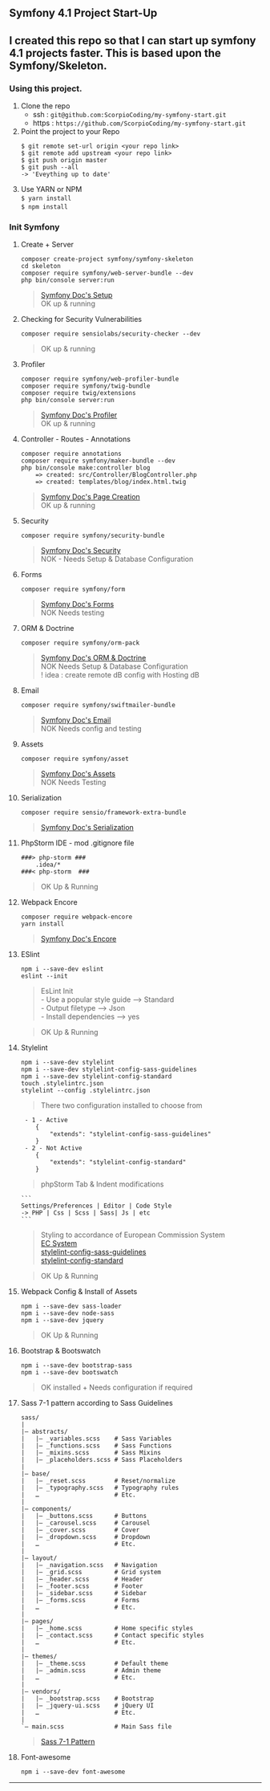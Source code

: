 ## Symfony 4.1 Project Start-Up 

I created this repo so that I can start up symfony 4.1 projects faster.
This is based upon the Symfony/Skeleton.
---

### Using this project.
1. Clone the repo
    - ssh : ```git@github.com:ScorpioCoding/my-symfony-start.git```
     - https : ```https://github.com/ScorpioCoding/my-symfony-start.git```
2. Point the project to your Repo
    ```
    $ git remote set-url origin <your repo link>
    $ git remote add upstream <your repo link>
    $ git push origin master
    $ git push --all
    -> 'Eveything up to date'
    ```
3. Use YARN or NPM  
    ```` $ yarn install ````  
    ```` $ npm install ````
 

### Init Symfony
1. Create + Server
    ``` 
    composer create-project symfony/symfony-skeleton
    cd skeleton
    composer require symfony/web-server-bundle --dev
    php bin/console server:run
    ```
    > [Symfony Doc's Setup](https://symfony.com/doc/current/setup.html)  
    OK up & running
    

2. Checking for Security Vulnerabilities  
    ```
    composer require sensiolabs/security-checker --dev
    ```
    > OK up & running
    
3. Profiler
    ```
    composer require symfony/web-profiler-bundle
    composer require symfony/twig-bundle
    composer require twig/extensions
    php bin/console server:run
    ```
    > [Symfony Doc's Profiler](https://symfony.com/doc/current/profiler.html)  
    OK up & running
    
4. Controller - Routes - Annotations
    ```
    composer require annotations
    composer require symfony/maker-bundle --dev
    php bin/console make:controller blog
    	=> created: src/Controller/BlogController.php
    	=> created: templates/blog/index.html.twig
    ```
    > [Symfony Doc's Page Creation](https://symfony.com/doc/current/page_creation.html)  
    OK up & running
    
5. Security
    ```
    composer require symfony/security-bundle
    ```
    > [Symfony Doc's Security](https://symfony.com/doc/current/security.html)   
    NOK - Needs Setup & Database Configuration

6. Forms
    ```
    composer require symfony/form
    ```
    > [Symfony Doc's Forms](https://symfony.com/doc/current/forms.html)  
    NOK Needs testing

7. ORM & Doctrine
    ```
    composer require symfony/orm-pack
    ```
    > [Symfony Doc's ORM & Doctrine](https://symfony.com/doc/master/doctrine.html)  
     NOK Needs Setup & Database Configuration  
     ! idea : create remote dB config with Hosting dB

8. Email
    ```
    composer require symfony/swiftmailer-bundle
    ```
    > [Symfony Doc's Email](https://symfony.com/doc/master/email.html)  
    NOK Needs config and testing

9. Assets
    ```
    composer require symfony/asset 
    ```
    > [Symfony Doc's Assets](https://symfony.com/doc/master/components/asset.html)   
    NOK Needs Testing 

10. Serialization
    ``` 
    composer require sensio/framework-extra-bundle
    ```
    > [Symfony Doc's Serialization](https://symfony.com/doc/master/serializer.html) 

11. PhpStorm IDE - mod .gitignore file
    ``` 
    ###> php-storm ###
        .idea/*
    ###< php-storm  ###
    ```
    > OK Up & Running

12. Webpack Encore
    ```
    composer require webpack-encore
    yarn install 
    ```
    > [Symfony Doc's Encore](https://symfony.com/doc/current/frontend.html) 
    
13. ESlint
    ``` 
    npm i --save-dev eslint
    eslint --init
    ```
    > EsLint Init  
        - Use a popular style guide --> Standard  
        - Output filetype --> Json  
        - Install dependencies --> yes    
        
    > OK Up & Running

14. Stylelint
    ```
    npm i --save-dev stylelint 
    npm i --save-dev stylelint-config-sass-guidelines
    npm i --save-dev stylelint-config-standard
    touch .stylelintrc.json
    stylelint --config .stylelintrc.json    
    ```  
    > There two configuration installed to choose from  
    ``` 
     - 1 - Active
        {
            "extends": "stylelint-config-sass-guidelines"
        }
     - 2 - Not Active
        {
            "extends": "stylelint-config-standard"
        }
    ```  
    > phpStorm Tab & Indent modifications  
            
        ```
        Settings/Preferences | Editor | Code Style          
        -> PHP | Css | Scss | Sass| Js | etc   
        ```  
    > Styling to accordance of European Commission System  
    [EC System](https://ec-europa.github.io/europa-component-library/ec/docs/conventions/scss)  
    [stylelint-config-sass-guidelines](https://www.npmjs.com/package/stylelint-config-sass-guidelines)  
    [stylelint-config-standard](https://github.com/stylelint/stylelint-config-standard)
    
    > OK Up & Running
    
15. Webpack Config & Install of Assets
    ```
    npm i --save-dev sass-loader
    npm i --save-dev node-sass 
    npm i --save-dev jquery
    ```  
    > OK Up & Running

16. Bootstrap & Bootswatch
    ```
    npm i --save-dev bootstrap-sass
    npm i --save-dev bootswatch
    ```
    > OK installed + Needs configuration if required

17. Sass 7-1 pattern according to Sass Guidelines
    ```
    sass/
    |
    |– abstracts/
    |   |– _variables.scss    # Sass Variables
    |   |– _functions.scss    # Sass Functions
    |   |– _mixins.scss       # Sass Mixins
    |   |– _placeholders.scss # Sass Placeholders
    |
    |– base/
    |   |– _reset.scss        # Reset/normalize
    |   |– _typography.scss   # Typography rules
    |   …                     # Etc.
    |
    |– components/
    |   |– _buttons.scss      # Buttons
    |   |– _carousel.scss     # Carousel
    |   |– _cover.scss        # Cover
    |   |– _dropdown.scss     # Dropdown
    |   …                     # Etc.
    |
    |– layout/
    |   |– _navigation.scss   # Navigation
    |   |– _grid.scss         # Grid system
    |   |– _header.scss       # Header
    |   |– _footer.scss       # Footer
    |   |– _sidebar.scss      # Sidebar
    |   |– _forms.scss        # Forms
    |   …                     # Etc.
    |
    |– pages/
    |   |– _home.scss         # Home specific styles
    |   |– _contact.scss      # Contact specific styles
    |   …                     # Etc.
    |
    |– themes/
    |   |– _theme.scss        # Default theme
    |   |– _admin.scss        # Admin theme
    |   …                     # Etc.
    |
    |– vendors/
    |   |– _bootstrap.scss    # Bootstrap
    |   |– _jquery-ui.scss    # jQuery UI
    |   …                     # Etc.
    |
    `– main.scss              # Main Sass file 
    ```  
    
    > [Sass 7-1 Pattern](https://sass-guidelin.es/#architecture)

18. Font-awesome
    ```
    npm i --save-dev font-awesome 
    ```


---


